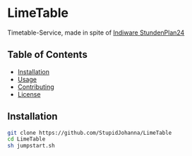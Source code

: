 # LimeTable

Timetable-Service, made in spite of [Indiware StundenPlan24](https://stundenplan24.de)

## Table of Contents

- [Installation](#installation)
- [Usage](#usage)
- [Contributing](#contributing)
- [License](#license)

## Installation

```sh
git clone https://github.com/StupidJohanna/LimeTable
cd LimeTable
sh jumpstart.sh
```